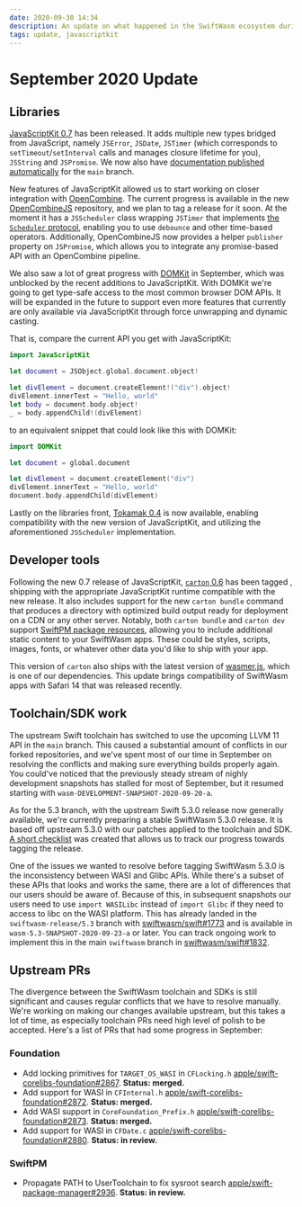 ```yaml
---
date: 2020-09-30 14:34
description: An update on what happened in the SwiftWasm ecosystem during September 2020.
tags: update, javascriptkit
---
```

# September 2020 Update

## Libraries

[JavaScriptKit 0.7](https://github.com/swiftwasm/JavaScriptKit/releases/tag/0.7.0) has been
released. It adds multiple new types bridged from JavaScript, 
namely `JSError`, `JSDate`, `JSTimer` (which corresponds to `setTimeout`/`setInterval` calls and 
manages closure lifetime for you), `JSString` and `JSPromise`. We now also have [documentation 
published automatically](https://swiftwasm.github.io/JavaScriptKit/) for the `main` branch.

New features of JavaScriptKit allowed us to start working on closer integration with
[OpenCombine](https://github.com/OpenCombine/OpenCombine). The current progress is available in the
new [OpenCombineJS](https://github.com/swiftwasm/OpenCombineJS) repository, and we plan to tag a
release for it soon. At the moment it has a `JSScheduler` class wrapping `JSTimer` that implements
[the `Scheduler` protocol](https://developer.apple.com/documentation/combine/scheduler), enabling
you to use `debounce` and other time-based operators. Additionally, OpenCombineJS now provides a
helper `publisher` property on `JSPromise`, which allows you to integrate any promise-based API with
an OpenCombine pipeline.

We also saw a lot of great progress with [DOMKit](https://github.com/swiftwasm/DOMKit) in September,
which was unblocked by the recent additions to JavaScriptKit. With DOMKit we're going to get 
type-safe access to the most common browser DOM APIs. It will be expanded in the future to
support even more features that currently are only available via JavaScriptKit through force
unwrapping and dynamic casting.

That is, compare the current API you get with JavaScriptKit:

```swift
import JavaScriptKit

let document = JSObject.global.document.object!

let divElement = document.createElement!("div").object!
divElement.innerText = "Hello, world"
let body = document.body.object!
_ = body.appendChild!(divElement)
```

to an equivalent snippet that could look like this with DOMKit:

```swift
import DOMKit

let document = global.document

let divElement = document.createElement("div")
divElement.innerText = "Hello, world"
document.body.appendChild(divElement)
```

Lastly on the libraries front, [Tokamak 0.4](https://github.com/TokamakUI/Tokamak/releases) is now
available, enabling compatibility with the new version of JavaScriptKit, and utilizing the 
aforementioned `JSScheduler` implementation.

## Developer tools

Following the new 0.7 release of JavaScriptKit, [`carton`
0.6](https://github.com/swiftwasm/carton/releases/tag/0.6.0) has been tagged , shipping with the
appropriate JavaScriptKit runtime compatible with the new release. It also includes support for the
new `carton bundle` command that produces a directory with optimized build output ready for
deployment on a CDN or any other server. Notably, both `carton bundle` and `carton dev` support
[SwiftPM package
resources](https://github.com/apple/swift-evolution/blob/master/proposals/0271-package-manager-resources.md),
allowing you to include additional static content to your SwiftWasm apps. These could be styles,
scripts, images, fonts, or whatever other data you'd like to ship with your app.

This version of `carton` also ships with the latest version of
[wasmer.js](https://github.com/wasmerio/wasmer-js/), which is one of our dependencies. This update
brings compatibility of SwiftWasm apps with Safari 14 that was released recently.

## Toolchain/SDK work

The upstream Swift toolchain has switched to use the upcoming LLVM 11 API in the `main` branch.
This caused a substantial amount of conflicts in our forked repositories, and we've spent most
of our time in September on resolving the conflicts and making sure everything builds properly 
again. You could've noticed that the previously steady stream of nighly development snapshots has
stalled for most of September, but it resumed starting with `wasm-DEVELOPMENT-SNAPSHOT-2020-09-20-a`.

As for the 5.3 branch, with the upstream Swift 5.3.0 release now generally available, we're 
currently preparing a stable SwiftWasm 5.3.0 release. It is based off upstream 5.3.0
with our patches applied to the toolchain and SDK. [A short 
checklist](https://github.com/swiftwasm/swift/issues/1759) was created that allows us to track our
progress towards tagging the release. 

One of the issues we wanted to resolve before tagging SwiftWasm 5.3.0 is the inconsistency between
WASI and Glibc APIs. While there's a subset of these APIs that looks and works the same, there are a
lot of differences that our users should be aware of. Because of this, in subsequent snapshots our
users need to use `import WASILibc` instead of `import Glibc` if they need to access to libc on the
WASI platform. This has already landed in the `swiftwasm-release/5.3` branch with
[swiftwasm/swift#1773](https://github.com/swiftwasm/swift/pull/1773) and is available 
in `wasm-5.3-SNAPSHOT-2020-09-23-a` or later. You can track ongoing work to implement this in the 
main `swiftwasm` branch in [swiftwasm/swift#1832](https://github.com/swiftwasm/swift/pull/1832).

## Upstream PRs

The divergence between the SwiftWasm toolchain and SDKs is still significant and causes regular
conflicts that we have to resolve manually. We're working on making our changes available upstream,
but this takes a lot of time, as especially toolchain PRs need high level of polish to be accepted.
Here's a list of PRs that had some progress in September:

### Foundation

* Add locking primitives for `TARGET_OS_WASI` in `CFLocking.h`
  [apple/swift-corelibs-foundation#2867](https://github.com/apple/swift-corelibs-foundation/pull/2867).
  **Status: merged.**
* Add support for WASI in `CFInternal.h`
  [apple/swift-corelibs-foundation#2872](https://github.com/apple/swift-corelibs-foundation/pull/2872).
  **Status: merged.**
* Add WASI support in `CoreFoundation_Prefix.h`
  [apple/swift-corelibs-foundation#2873](https://github.com/apple/swift-corelibs-foundation/pull/2873).
  **Status: merged.**
* Add support for WASI in `CFDate.c`
  [apple/swift-corelibs-foundation#2880](https://github.com/apple/swift-corelibs-foundation/pull/2880).
  **Status: in review.**

### SwiftPM

* Propagate PATH to UserToolchain to fix sysroot search
  [apple/swift-package-manager#2936](https://github.com/apple/swift-package-manager/pull/2936).
  **Status: in review.**